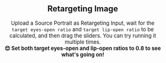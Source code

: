 <br>

<!-- ## Retargeting -->
<!-- <span style="font-size: 1.2em;">🔥 To edit the eyes and lip open ratio of the source portrait, drag the sliders and click the <strong>🚗 Retargeting</strong> button. You can try running it multiple times. <strong>😊 Set both ratios to 0.8 to see what's going on!</strong> </span> -->


<div style="display: flex; justify-content: center; align-items: center; text-align: center; font-size: 1.2em;">
  <div>
    <h2>Retargeting Image</h2>
    <p>Upload a Source Portrait as Retargeting Input, wait for the <code>target eyes-open ratio</code> and <code>target lip-open ratio</code> to be calculated, and then drag the sliders. You can try running it multiple times.
    <br>
    <strong>😊 Set both target eyes-open and lip-open ratios to 0.8 to see what's going on!</strong></p>
  </div>
</div>
